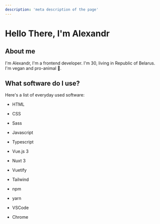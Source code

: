 ```yaml
---
description: 'meta description of the page'
--- 
```

# Hello There, I'm Alexandr

## About me

I'm Alexandr, I'm a frontend developer. I'm 30, living in Republic of Belarus. I'm vegan and pro-animal 🥑.

## What software do I use?

Here's a list of everyday used software:

- HTML
- CSS
- Sass
- Javascript
- Typescript
- Vue.js 3
- Nuxt 3 
- Vuetify
- Tailwind
- npm
- yarn 

- VSCode
- Chrome
